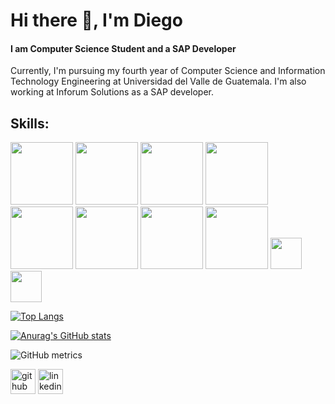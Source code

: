 # Hi there 👋, I'm Diego
#### I am Computer Science Student and a SAP Developer
Currently, I'm pursuing my fourth year of Computer Science and Information Technology Engineering at Universidad del Valle de Guatemala. I'm also working at Inforum Solutions as a SAP developer.  

## Skills:

<img src='https://seeklogo.com/images/P/python-logo-C50EED1930-seeklogo.com.png' height='100'> <img src='https://hotmart.s3.amazonaws.com/product_contents/7523d29c-b85b-4e2d-b845-da195029ec42/vbnet.png' height='100'> <img src='https://brandslogos.com/wp-content/uploads/images/large/java-logo-1.png' height='100'>
<img src='https://cdn.freebiesupply.com/logos/large/2x/mysql-5-logo-png-transparent.png' height='100'> <img src='https://upload.wikimedia.org/wikipedia/commons/thumb/2/29/Postgresql_elephant.svg/1985px-Postgresql_elephant.svg.png' height='100'> <img src='https://brandslogos.com/wp-content/uploads/thumbs/microsoft-sql-server-logo-vector.svg' height='100'> <img src='https://brandslogos.com/wp-content/uploads/images/large/kotlin-logo.png' height='100'> <img src='https://upload.wikimedia.org/wikipedia/commons/thumb/1/18/ISO_C%2B%2B_Logo.svg/1822px-ISO_C%2B%2B_Logo.svg.png' height='100'> <img src='https://github.com/Diego2250/Diego2250/assets/77738746/003df611-3b6a-4320-95fc-2590890db8a7' height='50'> <img src='https://github.com/Diego2250/Diego2250/assets/77738746/4191cf64-9a3b-4da1-9441-3f6f072523c0' height='50'>



[![Top Langs](https://github-readme-stats.vercel.app/api/top-langs/?username=Diego2250)](https://github.com/anuraghazra/github-readme-stats)

[![Anurag's GitHub stats](https://github-readme-stats.vercel.app/api?username=Diego2250)](https://github.com/anuraghazra/github-readme-stats)

![GitHub metrics](https://metrics.lecoq.io/Diego2250)  


[<img src='https://cdn.jsdelivr.net/npm/simple-icons@3.0.1/icons/github.svg' alt='github' height='40'>](https://github.com/Diego2250) [<img src='https://cdn.jsdelivr.net/npm/simple-icons@3.0.1/icons/linkedin.svg' alt='linkedin' height='40'>](https://www.linkedin.com/in/diego-morales-343809204/)  

